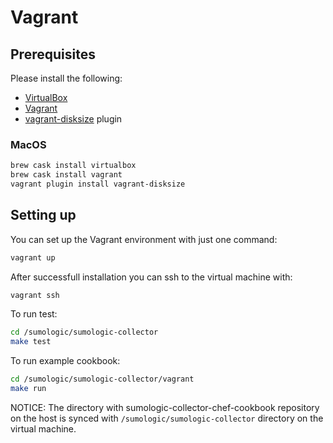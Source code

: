 # Vagrant

## Prerequisites

Please install the following:

- [VirtualBox](https://www.virtualbox.org/)
- [Vagrant](https://www.vagrantup.com/)
- [vagrant-disksize](https://github.com/sprotheroe/vagrant-disksize) plugin

### MacOS

```bash
brew cask install virtualbox
brew cask install vagrant
vagrant plugin install vagrant-disksize
```

## Setting up

You can set up the Vagrant environment with just one command:

```bash
vagrant up
```

After successfull installation you can ssh to the virtual machine with:

```bash
vagrant ssh
```

To run test:

```bash
cd /sumologic/sumologic-collector
make test
```

To run example cookbook:

```bash
cd /sumologic/sumologic-collector/vagrant
make run
```

NOTICE: The directory with sumologic-collector-chef-cookbook repository on the host is synced with `/sumologic/sumologic-collector` directory on the virtual machine.
